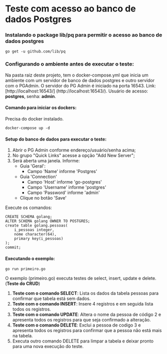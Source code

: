 # Teste com acesso ao banco de dados Postgres

### Instalando o package lib/pq para permitir o acesso ao banco de dados postgres
```
go get -u github.com/lib/pq
```

### Configurando o ambiente antes de executar o teste:

Na pasta raiz deste projeto, tem o docker-compose.yml que inicia um ambiente com um servidor de banco de dados postgres e outro servidor com o PGAdmin.
O servidor do PG Admin é iniciado na porta 16543. Link: [http://localhost:16543/] (http://localhost:16543/). Usuário de acesso: **postgres**, senha: **admin**.

#### Comando para iniciar os dockers:
Precisa do docker instalado.
```
docker-compose up -d
```

#### Setup do banco de dados para executar o teste:
1. Abrir o PG Admin conforme endereço/usuário/senha acima;
2. No grupo "Quick Links" acesse a opção "Add New Server";
3. Será aberta uma janela. Informe:
    - Guia 'Geral':
        - Campo 'Name' informe 'Postgres'
    - Guia 'Connection'
        - Campo 'Host' informe 'go-postgres'
        - Campo 'Username' informe 'postgres'
        - Campo 'Password' informe 'admin'
    - Clique no botão 'Save'

Execute os comandos:
```
CREATE SCHEMA golang;
ALTER SCHEMA golang OWNER TO POSTGRES;
create table golang.pessoas(
	i_pessoas integer,
	nome character(64),
	primary key(i_pessoas)
);
commit;
```

#### Executando o exemplo:
```
go run primeiro.go
```
O exemplo (primeiro.go) executa testes de select, insert, update e delete. (**Teste do CRUD**)
1. **Teste com o comando SELECT**: Lista os dados da tabela pessoas para confirmar que tabela está sem dados.
2. **Teste com o comando INSERT**: Insere 4 registros e em seguida lista todos os registros.
3. **Teste com o comando UPDATE**: Altera o nome da pessoa de código 2 e apresenta todos os registros para que seja confirmado a alteração.
4. **Teste com o comando DELETE**: Exclui a pessoa de codigo 3 e apresenta todos os registros para confirmar que a pessoa não está mais na tabela.
5. Executa outro comando DELETE para limpar a tabela e deixar pronto para uma nova execução do teste.
